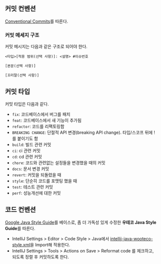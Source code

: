## 커밋 컨벤션
[Conventional Commits](https://www.conventionalcommits.org/ko/v1.0.0/)를 따른다.

### 커밋 메세지 구조
커밋 메시지는 다음과 같은 구조로 되어야 한다.
```
<타입>[적용 범위(선택 사항)]: <설명> #이슈번호

[본문(선택 사항)]

[꼬리말(선택 사항)]
```

## 커밋 타입
커밋 타입은 다음과 같다.
- `fix`: 코드베이스에서 버그를 패치
- `feat`: 코드베이스에서 새 기능이 추가됨
- `refactor`: 코드를 리팩토링함
- `BREAKING CHANGE`: 단절적 API 변경(breaking API change). 타입/스코프 뒤에 !를 붙이기도 함
- `build`: 빌드 관련 커밋
- `ci`: ci 관련 커밋
- `cd`: cd 관련 커밋
- `chore`: 코드와 관련없는 설정들을 변경했을 때의 커밋
- `docs`: 문서 변경 커밋
- `revert`: 커밋을 되돌렸을 때
- `style`: 단순히 코드를 포맷팅 했을 때
- `test`: 테스트 관련 커밋
- `perf`: 성능개선에 대한 커밋

## 코드 컨벤션
[Google Java Style Guide](https://google.github.io/styleguide/javaguide.html)를 베이스로, 좀 더 가독성 있게 수정한 **우테코 Java Style Guide**를 따른다.

- IntelliJ Settings > Editor > Code Style > Java에서 [intellij-java-wooteco-style.xml](https://github.com/woowacourse/woowacourse-docs/blob/main/styleguide/java/intellij-java-wooteco-style.xml)을 Import해 적용한다.
- IntelliJ Settings > Tools > Actions on Save > Reformat code 를 체크하고, 되도록 정렬 후 커밋하도록 한다.
